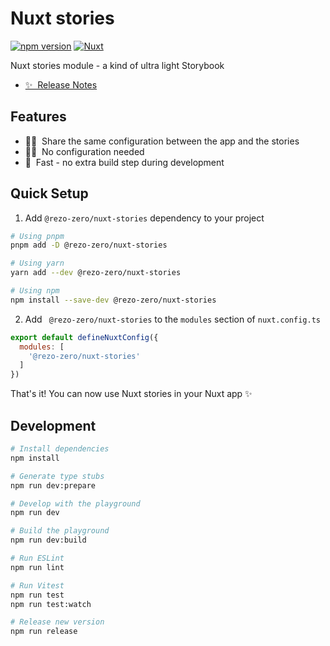 # Nuxt stories

[![npm version][npm-version-src]][npm-version-href]
[![Nuxt][nuxt-src]][nuxt-href]

Nuxt stories module - a kind of ultra light Storybook

- [✨ &nbsp;Release Notes](/CHANGELOG.md)

## Features

- 👯‍♀️ &nbsp;Share the same configuration between the app and the stories
- 💆‍♂️ &nbsp;No configuration needed
- 🚀 &nbsp;Fast - no extra build step during development

## Quick Setup

1. Add `@rezo-zero/nuxt-stories` dependency to your project

```bash
# Using pnpm
pnpm add -D @rezo-zero/nuxt-stories

# Using yarn
yarn add --dev @rezo-zero/nuxt-stories

# Using npm
npm install --save-dev @rezo-zero/nuxt-stories
```

2. Add ` @rezo-zero/nuxt-stories` to the `modules` section of `nuxt.config.ts`

```js
export default defineNuxtConfig({
  modules: [
    '@rezo-zero/nuxt-stories'
  ]
})
```

That's it! You can now use Nuxt stories in your Nuxt app ✨

## Development

```bash
# Install dependencies
npm install

# Generate type stubs
npm run dev:prepare

# Develop with the playground
npm run dev

# Build the playground
npm run dev:build

# Run ESLint
npm run lint

# Run Vitest
npm run test
npm run test:watch

# Release new version
npm run release
```

<!-- Badges -->
[npm-version-src]: https://img.shields.io/npm/v/@rezo-zero/nuxt-stories/latest.svg?style=flat&colorA=020420&colorB=00DC82
[npm-version-href]: https://npmjs.com/package/@rezo-zero/nuxt-stories

[nuxt-src]: https://img.shields.io/badge/Nuxt-020420?logo=nuxt.js
[nuxt-href]: https://nuxt.com
